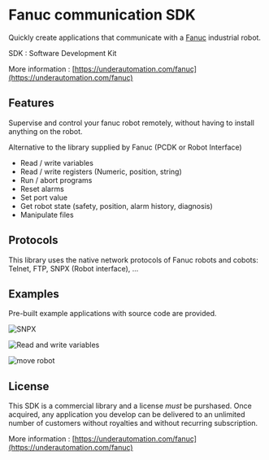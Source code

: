 # Fanuc communication SDK

Quickly create applications that communicate with a [Fanuc](https://www.fanuc.eu/robots) industrial robot.

SDK : Software Development Kit

More information : [https://underautomation.com/fanuc](https://underautomation.com/fanuc)

## Features

Supervise and control your fanuc robot remotely, without having to install anything on the robot.

Alternative to the library supplied by Fanuc (PCDK or Robot Interface)

- Read / write variables
- Read / write registers (Numeric, position, string)
- Run / abort programs
- Reset alarms
- Set port value
- Get robot state (safety, position, alarm history, diagnosis)
- Manipulate files

## Protocols

This library uses the native network protocols of Fanuc robots and cobots: Telnet, FTP, SNPX (Robot interface), ...

## Examples

Pre-built example applications with source code are provided.

![SNPX](https://github.com/user-attachments/assets/b39d54ab-4d7e-47ca-9b2c-230578d48563)

![Read and write variables](https://github.com/user-attachments/assets/935aa48e-63fc-4da2-b5a2-6d73e8a1bdba)

![move robot](https://github.com/user-attachments/assets/bd483551-9249-40dd-9fa3-e276edc77162)



## License

This SDK is a commercial library and a license _must_ be purshased. Once acquired, any application you develop can be delivered to an unlimited number of customers without royalties and without recurring subscription.

More information : [https://underautomation.com/fanuc](https://underautomation.com/fanuc)
